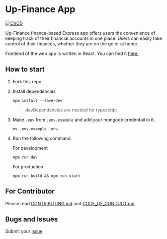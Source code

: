 # Up-Finance App

[![CI/CD](https://github.com/AmolKumarGupta/Up-finance-Backend/actions/workflows/ci.yaml/badge.svg)](https://github.com/AmolKumarGupta/Up-finance-Backend/actions/workflows/ci.yaml)

Up-Finance finance-based Express app offers users the convenience of keeping track of their financial accounts in one place. Users can easily take control of their finances, whether they are on the go or at home.

Frontend of the web app is written in React. You can find it [here.](https://github.com/AmolKumarGupta/Up-Finance)

## How to start
1. Fork this repo.

2. Install dependencies
    ```
    npm install --save-dev
    ```
    > devDependencies are needed for typescript

3. Make `.env` from `.env.example` and add your mongodb credentail in it.
    ```
    mv .env.example .env
    ```
4. Run the following command.

    For development
    ```
    npm run dev
    ```
  
    For production
    ```
    npm run build && npm run start
    ```

## For Contributor
Please read [CONTRIBUTING.md](./CONTRIBUTING.md) and [CODE_OF_CONDUCT.md](CODE_OF_CONDUCT.md)

## Bugs and Issues
Submit your [issue](https://github.com/AmolKumarGupta/Up-finance-Backend/issues)
